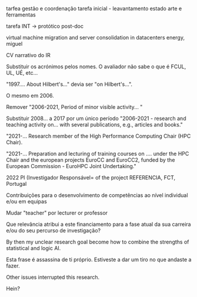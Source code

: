 tarfea gestão e coordenação
tarefa inicial - leavantamento estado arte e ferramentas

tarefa INT -> protótico post-doc

virtual machine migration and server consolidation in datacenters energy, miguel 

CV narrativo do IR

Substituir os acrónimos pelos nomes. O avaliador não sabe o que é FCUL, UL, UÉ, etc...

"1997.... About Hilbert's..." devia ser "on Hilbert's...".

O mesmo em 2006.

Remover "2006-2021, Period of minor visible activity... "

Substituir 2008... a 2017 por um único período "2006-2021 - research and teaching activity on... with several publications, e.g., articles and books."

"2021-... Research member of the High Performance Computing Chair (HPC Chair).

"2021-... Preparation and lecturing of training courses on .... under the HPC Chair and the european projects EuroCC and EuroCC2, funded by  the European Commission - EuroHPC Joint Undertaking."

2022 PI (Investigador Responsável= of the project REFERENCIA, FCT, Portugal

Contribuições para o desenvolvimento de competências ao nível individual e/ou em equipas

Mudar "teacher" por lecturer or professor


Que relevância atribui a este financiamento para a fase atual da sua carreira e/ou do seu percurso de investigação?

By then my unclear research goal become how to combine the strengths of statistical and logic AI.

Esta frase é assassina de ti próprio. Estiveste a dar um tiro no que andaste a fazer.

Other issues interrupted this research.

Hein?
